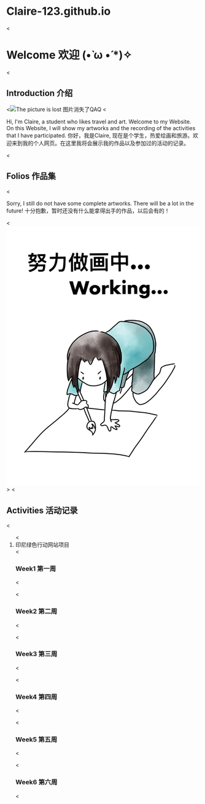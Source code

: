# Claire-123.github.io
<<h1>Welcome 欢迎 \(•̀ ω •́ *\)✧</h1>
<<h2>Introduction 介绍</h2>
<<img src="自画像1.jpg" alt="The picture is lost 图片消失了QAQ">
<<p>Hi, I'm Claire, a student who likes travel and art. Welcome to my Website. On this Website, I will show my artworks and the recording of the activities that I have participated.
你好，我是Claire, 现在是个学生，热爱绘画和旅游。欢迎来到我的个人网页。在这里我将会展示我的作品以及参加过的活动的记录。</p>
<<h2>Folios 作品集</h2>
<<p>Sorry, I still do not have some complete artworks. There will be a lot in the future!
十分抱歉，暂时还没有什么能拿得出手的作品，以后会有的！</p>
<<img src="正在画.jpg" alt="The picture is lost 图片消失了QAQ">>
<<h2>Activities 活动记录</h2>
<<ol>
  <<li>印尼绿色行动网站项目</li>
  <<h3>Week1 第一周</h3>
  <<p></p>
  <<h3>Week2 第二周</h3>
  <<p></p>
  <<h3>Week3 第三周</h3>
  <<p></p>
  <<h3>Week4 第四周</h3>
  <<p></p>
  <<h3>Week5 第五周</h3>
  <<p></p>
  <<h3>Week6 第六周</h3>
  <<p></p>
</ol>
